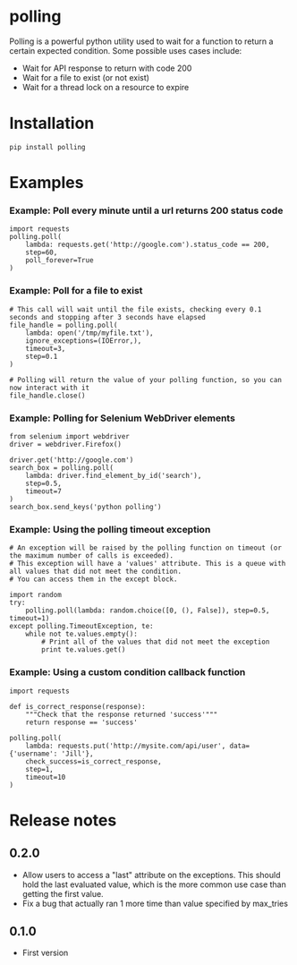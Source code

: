 polling
=============

Polling is a powerful python utility used to wait for a function to return a certain expected condition.
Some possible uses cases include:

- Wait for API response to return with code 200
- Wait for a file to exist (or not exist)
- Wait for a thread lock on a resource to expire

# Installation

    pip install polling

# Examples

### Example: Poll every minute until a url returns 200 status code

    import requests
    polling.poll(
        lambda: requests.get('http://google.com').status_code == 200,
        step=60,
        poll_forever=True
    )

### Example: Poll for a file to exist

    # This call will wait until the file exists, checking every 0.1 seconds and stopping after 3 seconds have elapsed
    file_handle = polling.poll(
        lambda: open('/tmp/myfile.txt'),
        ignore_exceptions=(IOError,),
        timeout=3,
        step=0.1
    )

    # Polling will return the value of your polling function, so you can now interact with it
    file_handle.close()
    
### Example: Polling for Selenium WebDriver elements

    from selenium import webdriver
    driver = webdriver.Firefox()
    
    driver.get('http://google.com')
    search_box = polling.poll(
        lambda: driver.find_element_by_id('search'),
        step=0.5,
        timeout=7
    )
    search_box.send_keys('python polling')

### Example: Using the polling timeout exception

    # An exception will be raised by the polling function on timeout (or the maximum number of calls is exceeded).
    # This exception will have a 'values' attribute. This is a queue with all values that did not meet the condition.
    # You can access them in the except block.

    import random
    try:
        polling.poll(lambda: random.choice([0, (), False]), step=0.5, timeout=1)
    except polling.TimeoutException, te:
        while not te.values.empty():
            # Print all of the values that did not meet the exception
            print te.values.get()


### Example: Using a custom condition callback function

    import requests

    def is_correct_response(response):
        """Check that the response returned 'success'"""
        return response == 'success'

    polling.poll(
        lambda: requests.put('http://mysite.com/api/user', data={'username': 'Jill'},
        check_success=is_correct_response,
        step=1,
        timeout=10
    )

# Release notes

## 0.2.0

- Allow users to access a "last" attribute on the exceptions. This should hold the last evaluated value, which is the more common use case than getting the first value. 
- Fix a bug that actually ran 1 more time than value specified by max_tries

## 0.1.0

- First version

